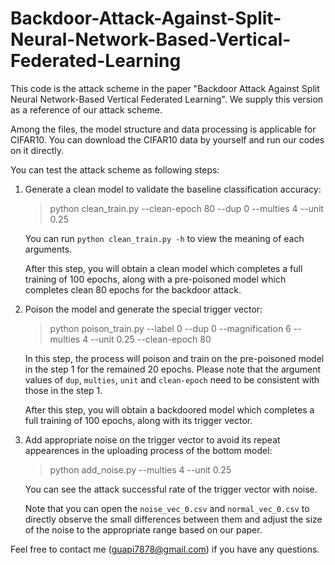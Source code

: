 # Backdoor-Attack-Against-Split-Neural-Network-Based-Vertical-Federated-Learning

This code is the attack scheme in the paper "Backdoor Attack Against Split Neural Network-Based Vertical Federated Learning". We supply this version as a reference of our attack scheme. 

Among the files, the model structure and data processing is applicable for CIFAR10. You can download the CIFAR10 data by yourself and run our codes on it directly.

You can test the attack scheme as following steps:

1. Generate a clean model to validate the baseline classification accuracy:

   > python clean_train.py --clean-epoch 80 --dup 0 --multies 4 --unit 0.25
   
   You can run `python clean_train.py -h` to view the meaning of each arguments.
   
   After this step, you will obtain a clean model which completes a full training of 100 epochs, along with a pre-poisoned model which completes clean 80 epochs for the backdoor attack.
   
2. Poison the model and generate the special trigger vector:

   > python poison_train.py --label 0 --dup 0 --magnification 6 --multies 4 --unit 0.25 --clean-epoch 80

   In this step, the process will poison and train on the pre-poisoned model in the step 1 for the remained 20 epochs. Please note that the argument values of `dup`, `multies`, `unit` and `clean-epoch` need to be consistent with those in the step 1.

   After this step, you will obtain a backdoored model which completes a full training of 100 epochs, along with its trigger vector.

4. Add appropriate noise on the trigger vector to avoid its repeat appearences in the uploading process of the bottom model:

   > python add_noise.py --multies 4 --unit 0.25

   You can see the attack successful rate of the trigger vector with noise.

   Note that you can open the `noise_vec_0.csv` and `normal_vec_0.csv` to directly observe the small differences between them and adjust the size of the noise to the appropriate range based on our paper.

Feel free to contact me (guapi7878@gmail.com) if you have any questions.
